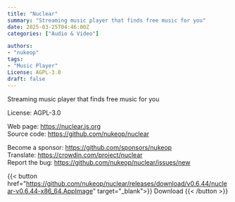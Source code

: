```yaml
---
title: "Nuclear"
summary: "Streaming music player that finds free music for you"
date: 2025-03-25T04:46:00Z
categories: ["Audio & Video"]

authors:
- "nukeop"
tags:
- "Music Player"
License: AGPL-3.0
draft: false
---
```


Streaming music player that finds free music for you

License: AGPL-3.0

Web page: <https://nuclear.js.org>  
Source code: <https://github.com/nukeop/nuclear>

Become a sponsor: <https://github.com/sponsors/nukeop>  
Translate: <https://crowdin.com/project/nuclear>  
Report the bug: <https://github.com/nukeop/nuclear/issues/new>  

{{< button href="https://github.com/nukeop/nuclear/releases/download/v0.6.44/nuclear-v0.6.44-x86_64.AppImage" target="_blank">}}
Download
{{< /button >}}